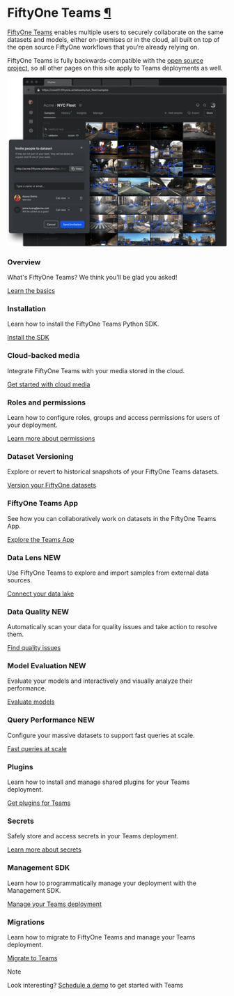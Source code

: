 # FiftyOne Teams [¶](\#fiftyone-teams "Permalink to this headline")

[FiftyOne Teams](https://voxel51.com/fiftyone-teams/) enables multiple users
to securely collaborate on the same datasets and models, either on-premises or
in the cloud, all built on top of the open source FiftyOne workflows that
you’re already relying on.

FiftyOne Teams is fully backwards-compatible with the
[open source project](https://github.com/voxel51/fiftyone), so all other
pages on this site apply to Teams deployments as well.

![teams-hero](../_images/hero.png)

### Overview

What's FiftyOne Teams? We think you'll be glad you asked!

[Learn the basics](overview.html)

### Installation

Learn how to install the FiftyOne Teams Python SDK.

[Install the SDK](installation.html)

### Cloud-backed media

Integrate FiftyOne Teams with your media stored in the cloud.

[Get started with cloud media](cloud_media.html)

### Roles and permissions

Learn how to configure roles, groups and access permissions for users of your deployment.

[Learn more about permissions](roles_and_permissions.html)

### Dataset Versioning

Explore or revert to historical snapshots of your FiftyOne Teams datasets.

[Version your FiftyOne datasets](dataset_versioning.html)

### FiftyOne Teams App

See how you can collaboratively work on datasets in the FiftyOne Teams App.

[Explore the Teams App](teams_app.html)

### Data Lens **NEW**

Use FiftyOne Teams to explore and import samples from external data sources.

[Connect your data lake](data_lens.html)

### Data Quality **NEW**

Automatically scan your data for quality issues and take action to resolve them.

[Find quality issues](data_quality.html)

### Model Evaluation **NEW**

Evaluate your models and interactively and visually analyze their performance.

[Evaluate models](../fiftyone_concepts/app.html#app-model-evaluation-panel)

### Query Performance **NEW**

Configure your massive datasets to support fast queries at scale.

[Fast queries at scale](query_performance.html)

### Plugins

Learn how to install and manage shared plugins for your Teams deployment.

[Get plugins for Teams](teams_plugins.html)

### Secrets

Safely store and access secrets in your Teams deployment.

[Learn more about secrets](secrets.html)

### Management SDK

Learn how to programmatically manage your deployment with the Management SDK.

[Manage your Teams deployment](management_sdk.html)

### Migrations

Learn how to migrate to FiftyOne Teams and manage your Teams deployment.

[Migrate to Teams](migrations.html)

Note

Look interesting?
[Schedule a demo](https://voxel51.com/schedule-teams-workshop) to get
started with Teams

